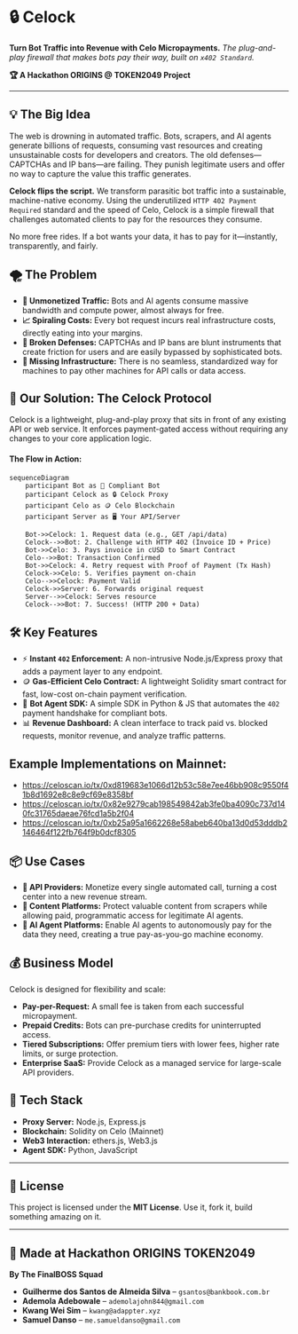 # 🔒 Celock

**Turn Bot Traffic into Revenue with Celo Micropayments.** *The plug-and-play firewall that makes bots pay their way, built on `x402 Standard`.*

**🏆 A Hackathon ORIGINS @ TOKEN2049 Project**

-----

## 💡 The Big Idea

The web is drowning in automated traffic. Bots, scrapers, and AI agents generate billions of requests, consuming vast resources and creating unsustainable costs for developers and creators. The old defenses—CAPTCHAs and IP bans—are failing. They punish legitimate users and offer no way to capture the value this traffic generates.

**Celock flips the script.** We transform parasitic bot traffic into a sustainable, machine-native economy. Using the underutilized `HTTP 402 Payment Required` standard and the speed of Celo, Celock is a simple firewall that challenges automated clients to pay for the resources they consume.

No more free rides. If a bot wants your data, it has to pay for it—instantly, transparently, and fairly.



## 🌪️ The Problem

  - **💸 Unmonetized Traffic:** Bots and AI agents consume massive bandwidth and compute power, almost always for free.
  - **📈 Spiraling Costs:** Every bot request incurs real infrastructure costs, directly eating into your margins.
  - **🚫 Broken Defenses:** CAPTCHAs and IP bans are blunt instruments that create friction for users and are easily bypassed by sophisticated bots.
  - **🌉 Missing Infrastructure:** There is no seamless, standardized way for machines to pay other machines for API calls or data access.



## 🚀 Our Solution: The Celock Protocol

Celock is a lightweight, plug-and-play proxy that sits in front of any existing API or web service. It enforces payment-gated access without requiring any changes to your core application logic.

#### The Flow in Action:

```mermaid
sequenceDiagram
    participant Bot as 🤖 Compliant Bot
    participant Celock as 🔒 Celock Proxy
    participant Celo as 🪙 Celo Blockchain
    participant Server as 🖥️ Your API/Server

    Bot->>Celock: 1. Request data (e.g., GET /api/data)
    Celock-->>Bot: 2. Challenge with HTTP 402 (Invoice ID + Price)
    Bot->>Celo: 3. Pays invoice in cUSD to Smart Contract
    Celo-->>Bot: Transaction Confirmed
    Bot->>Celock: 4. Retry request with Proof of Payment (Tx Hash)
    Celock->>Celo: 5. Verifies payment on-chain
    Celo-->>Celock: Payment Valid
    Celock->>Server: 6. Forwards original request
    Server-->>Celock: Serves resource
    Celock-->>Bot: 7. Success! (HTTP 200 + Data)
```



## 🛠️ Key Features

  - ⚡ **Instant `402` Enforcement:** A non-intrusive Node.js/Express proxy that adds a payment layer to any endpoint.
  - 🪙 **Gas-Efficient Celo Contract:** A lightweight Solidity smart contract for fast, low-cost on-chain payment verification.
  - 🤖 **Bot Agent SDK:** A simple SDK in Python & JS that automates the `402` payment handshake for compliant bots.
  - 📊 **Revenue Dashboard:** A clean interface to track paid vs. blocked requests, monitor revenue, and analyze traffic patterns.

  ## Example Implementations on Mainnet:
 - https://celoscan.io/tx/0xd819683e1066d12b53c58e7ee46bb908c9550f41b8d1692e8c8e9cf69e8358bf
 - https://celoscan.io/tx/0x82e9279cab198549842ab3fe0ba4090c737d140fc31765daeae76fcd1a5b2f04
 - https://celoscan.io/tx/0xb25a95a1662268e58abeb640ba13d0d53dddb2146464f122fb764f9b0dcf8305



## 📦 Use Cases

  - **🤖 API Providers:** Monetize every single automated call, turning a cost center into a new revenue stream.
  - **📰 Content Platforms:** Protect valuable content from scrapers while allowing paid, programmatic access for legitimate AI agents.
  - **🧠 AI Agent Platforms:** Enable AI agents to autonomously pay for the data they need, creating a true pay-as-you-go machine economy.

## 💰 Business Model

Celock is designed for flexibility and scale:

  - **Pay-per-Request:** A small fee is taken from each successful micropayment.
  - **Prepaid Credits:** Bots can pre-purchase credits for uninterrupted access.
  - **Tiered Subscriptions:** Offer premium tiers with lower fees, higher rate limits, or surge protection.
  - **Enterprise SaaS:** Provide Celock as a managed service for large-scale API providers.

## 🧠 Tech Stack

  - **Proxy Server:** Node.js, Express.js
  - **Blockchain:** Solidity on Celo (Mainnet)
  - **Web3 Interaction:** ethers.js, Web3.js
  - **Agent SDK:** Python, JavaScript


-----

## 🧾 License

This project is licensed under the **MIT License**. Use it, fork it, build something amazing on it.

-----

## 🧠 Made at Hackathon ORIGINS TOKEN2049

**By The FinalBOSS Squad**

  - **Guilherme dos Santos de Almeida Silva** – `gsantos@bankbook.com.br`
  - **Ademola Adebowale** – `ademolajohn844@gmail.com`
  - **Kwang Wei Sim** – `kwang@adappter.xyz`
  - **Samuel Danso** – `me.samueldanso@gmail.com`
